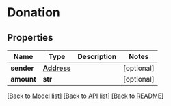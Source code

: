 # Donation

## Properties
Name | Type | Description | Notes
------------ | ------------- | ------------- | -------------
**sender** | [**Address**](Address.md) |  | [optional] 
**amount** | **str** |  | [optional] 

[[Back to Model list]](../README.md#documentation-for-models) [[Back to API list]](../README.md#documentation-for-api-endpoints) [[Back to README]](../README.md)


